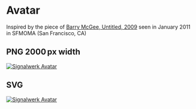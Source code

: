 # Avatar
Inspired by the piece of [Barry McGee, Untitled, 2009](https://www.sfmoma.org/artwork/2009.242.1-195/) seen in January 2011 in SFMOMA (San Francisco, CA)

## PNG 2000 px width


[![Signalwerk Avatar](http://avatar.signalwerk.ch/latest/signalwerk_2000px.png)](http://avatar.signalwerk.ch/latest/signalwerk_2000px.png)


## SVG
[![Signalwerk Avatar](http://avatar.signalwerk.ch/latest/signalwerk.svg)](http://avatar.signalwerk.ch/latest/signalwerk.svg)
